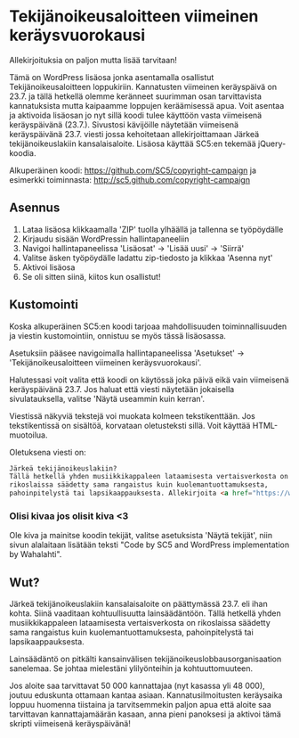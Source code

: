 Tekijänoikeusaloitteen viimeinen keräysvuorokausi
====================================
Allekirjoituksia on paljon mutta lisää tarvitaan!

Tämä on WordPress lisäosa jonka asentamalla osallistut Tekijänoikeusaloitteen loppukiriin. Kannatusten viimeinen keräyspäivä on 23.7. ja tällä hetkellä olemme keränneet suurimman osan tarvittavista kannatuksista mutta kaipaamme loppujen keräämisessä apua. Voit asentaa ja aktivoida lisäosan jo nyt sillä koodi tulee käyttöön vasta viimeisenä keräyspäivänä (23.7.). Sivustosi kävijöille näytetään viimeisenä keräyspäivänä 23.7. viesti jossa kehoitetaan allekirjoittamaan Järkeä tekijänoikeuslakiin kansalaisaloite. Lisäosa käyttää SC5:en tekemää jQuery-koodia.

Alkuperäinen koodi: https://github.com/SC5/copyright-campaign ja esimerkki toiminnasta: http://sc5.github.com/copyright-campaign

Asennus
---------------------
1. Lataa lisäosa klikkaamalla 'ZIP' tuolla ylhäällä ja tallenna se työpöydälle
2. Kirjaudu sisään WordPressin hallintapaneeliin
3. Navigoi hallintapaneelissa 'Lisäosat' -> 'Lisää uusi' -> 'Siirrä'
4. Valitse äsken työpöydälle ladattu zip-tiedosto ja klikkaa 'Asenna nyt'
5. Aktivoi lisäosa
6. Se oli sitten siinä, kiitos kun osallistut!

Kustomointi
---------------------
Koska alkuperäinen SC5:en koodi tarjoaa mahdollisuuden toiminnallisuuden ja viestin kustomointiin, onnistuu se myös tässä lisäosassa.

Asetuksiin pääsee navigoimalla hallintapaneelissa 'Asetukset' -> 'Tekijänoikeusaloitteen viimeinen keräysvuorokausi'.

Halutessasi voit valita että koodi on käytössä joka päivä eikä vain viimeisenä keräyspäivänä 23.7. Jos haluat että viesti näytetään jokaisella sivulatauksella, valitse 'Näytä useammin kuin kerran'.

Viestissä näkyviä tekstejä voi muokata kolmeen tekstikenttään. Jos tekstikentissä on sisältöä, korvataan oletusteksti sillä. Voit käyttää HTML-muotoilua.

Oletuksena viesti on:
```html
Järkeä tekijänoikeuslakiin?
Tällä hetkellä yhden musiikkikappaleen lataamisesta vertaisverkosta on
rikoslaissa säädetty sama rangaistus kuin kuolemantuottamuksesta,
pahoinpitelystä tai lapsikaappauksesta. Allekirjoita <a href="https://www.kansalaisaloite.fi/fi/aloite/70" target="_blank">kansalaisaloite kohtuullisemman tekijänoikeuslain puolesta</a>.
```

### Olisi kivaa jos olisit kiva <3

Ole kiva ja mainitse koodin tekijät, valitse asetuksista 'Näytä tekijät', niin sivun alalaitaan lisätään teksti "Code by SC5 and WordPress implementation by Wahalahti".

Wut?
---------------------
Järkeä tekijänoikeuslakiin kansalaisaloite on päättymässä 23.7. eli ihan kohta. Siinä vaaditaan kohtuullisuutta lainsäädäntöön. Tällä hetkellä yhden musiikkikappaleen lataamisesta vertaisverkosta on rikoslaissa säädetty sama rangaistus kuin kuolemantuottamuksesta, pahoinpitelystä tai lapsikaappauksesta. 

Lainsäädäntö on pitkälti kansainvälisen tekijänoikeuslobbausorganisaation
sanelemaa. Se johtaa mielestäni ylilyönteihin ja kohtuuttomuuteen.

Jos aloite saa tarvittavat 50 000 kannattajaa (nyt kasassa yli 48 000),
joutuu eduskunta ottamaan kantaa asiaan. Kannatusilmoitusten keräysaika
loppuu huomenna tiistaina ja tarvitsemmekin paljon apua että aloite saa
tarvittavan kannattajamäärän kasaan, anna pieni panoksesi ja aktivoi tämä skripti viimeisenä keräyspäivänä!
